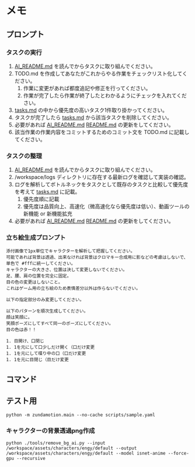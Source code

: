 # メモ

## プロンプト

### タスクの実行

1. [AI_README.md](AI_README.md) を読んでからタスクに取り組んでください。
1. TODO.md を作成してあなたがこれからやる作業をチェックリスト化してください。
	1. 作業に変更があれば都度追記や修正を行ってください。
	1. 作業が完了したら作業が終了したとわかるようにチェックを入れてください。
1. [tasks.md](tasks.md) の中から優先度の高いタスク1件取り掛かってください。
1. タスクが完了したら [tasks.md](tasks.md) から該当タスクを削除してください。
1. 必要があれば [AI_README.md](AI_README.md) [README.md](README.md) の更新をしてください。
1. 該当作業の作業内容をコミットするためのコミット文を TODO.md に記載してください。 

### タスクの整理

1. [AI_README.md](AI_README.md) を読んでからタスクに取り組んでください。
1. /workspace/logs ディレクトリに存在する最新ログを確認して実装の確認。
1. ログを解析してボトルネックをタスクとして既存のタスクと比較して優先度を考えて [tasks.md](tasks.md) に記載。
	1. 優先度順に記載
	2. 優先度は品質向上、高速化（微高速化なら優先度は低い）、動画ツールの新機能 or 新機能拡充
1. 必要があれば [AI_README.md](AI_README.md) [README.md](README.md) の更新をしてください。

### 立ち絵生成プロンプト

```
添付画像で1px単位でキャラクターを解析して把握してください。
可能であれば背景は透過、出来なければ背景はクロマキー合成用に影などの考慮はしないで、単色で #fffに統一してください。
キャラクターの大きさ、位置は決して変更しないでください。
足、腰、肩の位置を完全に固定。
目の色の変更はしないこと。
これはゲーム用の立ち絵のため表情差分以外は作らないでください。

以下の指定部分のみ変更してください。

以下のパターンを順次生成してください。
顔は笑顔に。
笑顔ポーズにしてすべて同一のポーズにしてください。
目の色は赤！！

1. 目開け、口閉じ
1. 1を元にして口少しだけ開く（口だけ変更
1. 1を元にして喋り中の口（口だけ変更
1. 1を元に目閉じ（目だけ変更
```

## コマンド

## テスト用

```
python -m zundamotion.main --no-cache scripts/sample.yaml
```

### キャラクターの背景透過png作成

```
python ./tools/remove_bg_ai.py --input /workspace/assets/characters/engy/default --output /workspace/assets/characters/engy/default --model isnet-anime --force-gpu --recursive
```
